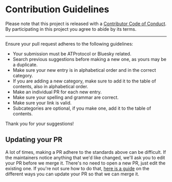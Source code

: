 # Contribution Guidelines

Please note that this project is released with a
[Contributor Code of Conduct](code-of-conduct.md). By participating in this
project you agree to abide by its terms.

---

Ensure your pull request adheres to the following guidelines:

- Your submission must be ATProtocol or Bluesky related.
- Search previous suggestions before making a new one, as yours may be a duplicate.
- Make sure your new entry is in alphabetical order and in the correct category.
- If you are adding a new category, make sure to add it to the table of contents, also in alphabetical order.
- Make an individual PR for each new entry.
- Make sure your spelling and grammar are correct.
- Make sure your link is valid.
- Subcategories are optional, if you make one, add it to the table of contents.

Thank you for your suggestions!

## Updating your PR

A lot of times, making a PR adhere to the standards above can be difficult.
If the maintainers notice anything that we'd like changed, we'll ask you to
edit your PR before we merge it. There's no need to open a new PR, just edit
the existing one. If you're not sure how to do that,
[here is a guide](https://github.com/RichardLitt/knowledge/blob/master/github/amending-a-commit-guide.md)
on the different ways you can update your PR so that we can merge it.
